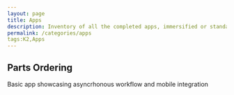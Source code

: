 ```yaml
---
layout: page
title: Apps
description: Inventory of all the completed apps, immersified or standard.
permalink: /categories/apps
tags:K2,Apps
---
```

## Parts Ordering
Basic app showcasing asyncrhonous workflow and mobile integration
